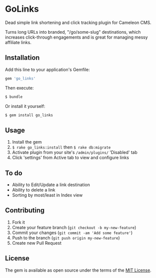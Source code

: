 # GoLinks
Dead simple link shortening and click tracking plugin for Cameleon CMS.

Turns long URLs into branded, "/go/some-slug" destinations, which increases click-through engagements and is great for managing messy affiliate links.

## Installation
Add this line to your application's Gemfile:

```ruby
gem 'go_links'
```

Then execute:
```bash
$ bundle
```

Or install it yourself:
```bash
$ gem install go_links
```

## Usage

1. Install the gem
2. `$ rake go_links:install` then `$ rake db:migrate`
3. Activate plugin from your site's `/admin/plugins/` 'Disabled' tab
4. Click 'settings' from Active tab to view and configure links

## To do

* Ability to Edit/Update a link destination
* Ability to delete a link
* Sorting by most/least in Index view

## Contributing

1. Fork it
2. Create your feature branch (`git checkout -b my-new-feature`)
3. Commit your changes (`git commit -am 'Add some feature'`)
4. Push to the branch (`git push origin my-new-feature`)
5. Create new Pull Request

## License
The gem is available as open source under the terms of the [MIT License](http://opensource.org/licenses/MIT).

